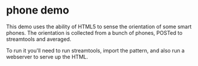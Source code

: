 # phone demo

This demo uses the ability of HTML5 to sense the orientation of some smart
phones. The orientation is collected from a bunch of phones, POSTed to
streamtools and averaged. 

To run it you'll need to run streamtools, import the pattern, and also run a
webserver to serve up the HTML. 
